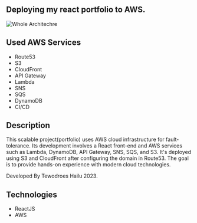 
## Deploying my react portfolio to AWS.

<img src="https://res.cloudinary.com/dw4mmejgp/image/upload/v1679206961/archtecture_yt5oxn.jpg" alt="Whole Architechre"/>


## Used AWS Services

- Route53
- S3
- CloudFront
- API Gateway
- Lambda
- SNS
- SQS
- DynamoDB
- CI/CD

## Description

This scalable project(portfolio) uses AWS cloud infrastructure for fault-tolerance. Its development involves a React front-end and AWS services such as Lambda, DynamoDB, API Gateway, SNS, SQS, and S3. It's deployed using S3 and CloudFront after configuring the domain in Route53. The goal is to provide hands-on experience with modern cloud technologies.

Developed By Tewodroes Hailu 2023.

## Technologies 

- ReactJS
- AWS
